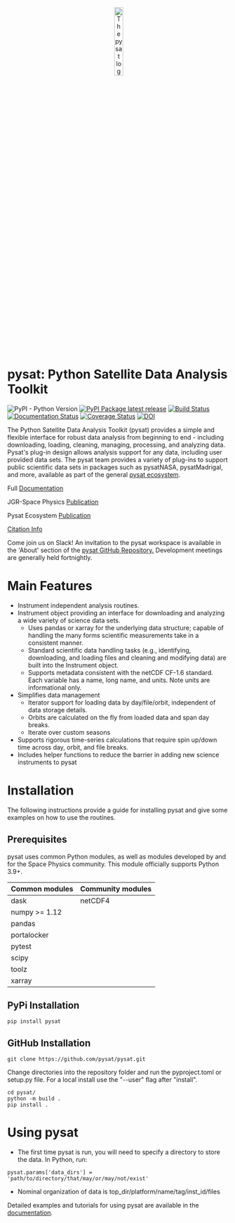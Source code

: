 <div align="center">
        <img height="0" width="0px">
        <img width="20%" src="https://raw.githubusercontent.com/pysat/pysat/main/docs/images/logo.png" alt="The pysat logo: A snake orbiting a blue sphere" title="pysat"</img>
</div>

# pysat: Python Satellite Data Analysis Toolkit
![PyPI - Python Version](https://img.shields.io/pypi/pyversions/pysat)
[![PyPI Package latest release](https://img.shields.io/pypi/v/pysat.svg)](https://pypi.python.org/pypi/pysat)
[![Build Status](https://github.com/pysat/pysat/actions/workflows/main.yml/badge.svg)](https://github.com/pysat/pysat/actions/workflows/main.yml/badge.svg)
[![Documentation Status](https://readthedocs.org/projects/pysat/badge/?version=latest)](http://pysat.readthedocs.io/en/latest/?badge=latest)
[![Coverage Status](https://coveralls.io/repos/github/pysat/pysat/badge.svg?branch=main)](https://coveralls.io/github/pysat/pysat?branch=main)
[![DOI](https://zenodo.org/badge/33449914.svg)](https://zenodo.org/badge/latestdoi/33449914)

The Python Satellite Data Analysis Toolkit (pysat) provides a simple and
flexible interface for robust data analysis from beginning to end - including
downloading, loading, cleaning, managing, processing, and analyzing data.
Pysat's plug-in design allows analysis support for any data, including user
provided data sets. The pysat team provides a variety of plug-ins to support
public scientific data sets in packages such as pysatNASA, pysatMadrigal, and
more, available as part of the general [pysat ecosystem](https://github.com/pysat).

Full [Documentation](http://pysat.readthedocs.io/en/latest/index.html)

JGR-Space Physics [Publication](https://doi.org/10.1029/2018JA025297)

Pysat Ecosystem [Publication](https://www.frontiersin.org/articles/10.3389/fspas.2023.1119775/full)

[Citation Info](https://pysat.readthedocs.io/en/latest/citing.html)

Come join us on Slack! An invitation to the pysat workspace is available
in the 'About' section of the
[pysat GitHub Repository.](https://github.com/pysat/pysat)
Development meetings are generally held fortnightly.

# Main Features
* Instrument independent analysis routines.
* Instrument object providing an interface for downloading and analyzing a wide
  variety of science data sets.
  * Uses pandas or xarray for the underlying data structure;
    capable of handling the many forms scientific measurements take in a
    consistent manner.
  * Standard scientific data handling tasks (e.g., identifying, downloading,
    and loading files and cleaning and modifying data) are built into the
    Instrument object.
  * Supports metadata consistent with the netCDF CF-1.6 standard. Each variable
    has a name, long name, and units. Note units are informational only.
* Simplifies data management
  * Iterator support for loading data by day/file/orbit, independent of data
    storage details.
  * Orbits are calculated on the fly from loaded data and span day breaks.
  * Iterate over custom seasons
* Supports rigorous time-series calculations that require spin up/down time
  across day, orbit, and file breaks.
* Includes helper functions to reduce the barrier in adding new science
  instruments to pysat

# Installation

The following instructions provide a guide for installing pysat and give some
examples on how to use the routines.

## Prerequisites

pysat uses common Python modules, as well as modules developed by and for the
Space Physics community.  This module officially supports Python 3.9+.

| Common modules | Community modules |
| -------------- | ----------------- |
| dask           | netCDF4           |
| numpy >= 1.12  |                   |
| pandas         |                   |
| portalocker    |                   |
| pytest         |                   |
| scipy          |                   |
| toolz          |                   |
| xarray         |                   |


## PyPi Installation
```
pip install pysat
```


## GitHub Installation
```
git clone https://github.com/pysat/pysat.git
```

Change directories into the repository folder and run the pyproject.toml or
setup.py file.  For a local install use the "--user" flag after "install".

```
cd pysat/
python -m build .
pip install .
```

# Using pysat

* The first time pysat is run, you will need to specify a directory to store
  the data. In Python, run:
```
pysat.params['data_dirs'] = 'path/to/directory/that/may/or/may/not/exist'
```
  * Nominal organization of data is top_dir/platform/name/tag/inst_id/files

Detailed examples and tutorials for using pysat are available in the
[documentation](http://pysat.readthedocs.io/en/latest/index.html).
